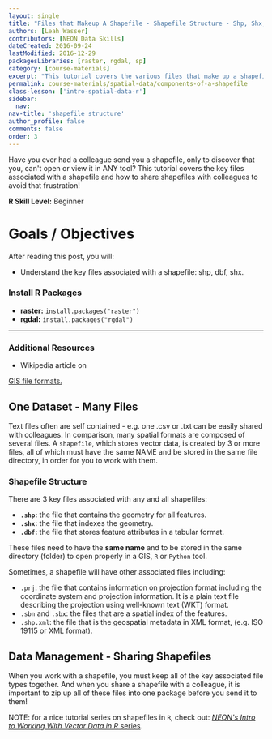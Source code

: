 ```yaml
---
layout: single
title: "Files that Makeup A Shapefile - Shapefile Structure - Shp, Shx, DBF"
authors: [Leah Wasser]
contributors: [NEON Data Skills]
dateCreated: 2016-09-24
lastModified: 2016-12-29
packagesLibraries: [raster, rgdal, sp]
category: [course-materials]
excerpt: "This tutorial covers the various files that make up a shapefile."
permalink: course-materials/spatial-data/components-of-a-shapefile
class-lesson: ['intro-spatial-data-r']
sidebar:
  nav:
nav-title: 'shapefile structure'
author_profile: false
comments: false
order: 3
---
```



Have you ever had a colleague send you a shapefile, only to discover that you,
can't open or view it in ANY tool? This tutorial covers the key files associated
with a shapefile and how to share shapefiles with colleagues to avoid that
frustration!

**R Skill Level:** Beginner

<div class="notice--success" markdown="1">


# Goals / Objectives

After reading this post, you will:

* Understand the key files associated with a shapefile: shp, dbf, shx.


### Install R Packages

* **raster:** `install.packages("raster")`
* **rgdal:** `install.packages("rgdal")`


****

### Additional Resources

* Wikipedia article on
<a href="https://en.wikipedia.org/wiki/GIS_file_formats" target="_blank">
GIS file formats.</a>

</div>


## One Dataset - Many Files

Text files often are self contained - e.g. one .csv or .txt can be easily
shared with colleagues. In comparison, many spatial formats are composed of
several files. A `shapefile`, which stores vector data, is created by 3 or more
files, all of which must have the same NAME and be stored in the same file
directory, in order for you to work with them.


### Shapefile Structure

There are 3 key files associated with any and all shapefiles:

* **`.shp`:** the file that contains the geometry for all features.
* **`.shx`:** the file that indexes the geometry.
* **`.dbf`:** the file that stores feature attributes in a tabular format.

These files need to have the **same name** and to be stored in the same
directory (folder) to open properly in a GIS, `R` or `Python` tool.

Sometimes, a shapefile will have other associated files including:

* `.prj`: the file that contains information on projection format including
the coordinate system and projection information. It is a plain text file
describing the projection using well-known text (WKT) format.
* `.sbn` and `.sbx`: the files that are a spatial index of the features.
* `.shp.xml`: the file that is the geospatial metadata in XML format, (e.g.
ISO 19115 or XML format).

## Data Management - Sharing Shapefiles

When you work with a shapefile, you must keep all of the key associated
file types together. And when you share a shapefile with a colleague, it is
important to zip up all of these files into one package before you send it to
them!

NOTE: for a nice tutorial series on shapefiles in `R`, check out:
[*NEON's Intro to Working With Vector Data in R* series](http://neondataskills.org/tutorial-series/vector-data-series/).
